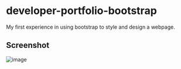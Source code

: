 # developer-portfolio-bootstrap

My first experience in using bootstrap to style and design a webpage.

## Screenshot
![image](https://user-images.githubusercontent.com/97929409/198820845-e74f9c8f-8e7b-426f-9324-cd8da50de3ba.png)
